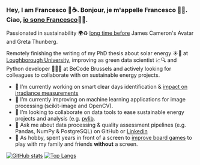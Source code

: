 ### Hey, I am Francesco 👋☕. Bonjour, je m'appelle Francesco 👋🍷. Ciao, [io sono Francesco](https://www.youtube.com/watch?v=Jt2fv7ort_g)👋🍝. 

Passionated in sustainability 🌍♻ [long time before](https://www.youtube.com/channel/UCrLDNeNHGKjvlukPQYQCqPg) James Cameron's Avatar and Greta Thunberg.

Remotely finishing the writing of my PhD thesis about solar energy ☀🔋 at [Loughborough University](https://repository.lboro.ac.uk/articles/conference_contribution/Assessment_and_improvement_of_thermoelectric_pyranometer_measurements/10060247), improving as green data scientist 📈🔍 and Python developer 🐍👨‍💻 at BeCode Brussels and actively looking for colleagues to collaborate with on sustainable energy projects.

- 🔭 I’m currently working on smart clear days identification & [impact on irradiance measurements](https://repository.lboro.ac.uk/articles/conference_contribution/Evaluation_of_uncertainty_sources_and_propagation_from_irradiance_sensors_to_PV_energy_production/9555833)
- 🌱 I’m currently improving on machine learning applications for image processing (scikit-image and OpenCV).
- 👯 I’m looking to collaborate on data tools to ease sustainable energy projects and analysis (e.g. [pvlib](https://pvlib-python.readthedocs.io/en/stable/).
- 💬 Ask me about data processing & quality assessment pipelines (e.g. Pandas, NumPy & PostgreSQL) on GitHub or [Linkedin](https://www.linkedin.com/in/francescomariottini/)
- 🎲 As hobby, spent years in front of a screen to [improve board games](https://boardgamegeek.com/user/Mithrandir82) to play with my family and friends **without** a screen.    

<!---[![Top Langs](https://github-readme-stats.vercel.app/api/top-langs/?username=FrancescoMariottini)](https://github.com/FrancescoMariottini/github-readme-stats)--->

[![GitHub stats](https://github-readme-stats.vercel.app/api?username=FrancescoMariottini)](https://github.com/FrancescoMariottini/github-readme-stats)
[![Top Langs](https://github-readme-stats.vercel.app/api/top-langs/?username=FrancescoMariottini&layout=compact)](https://github.com/FrancescoMariottini/github-readme-stats)


